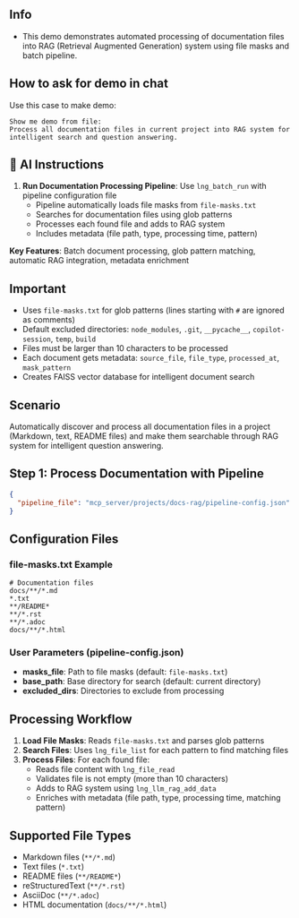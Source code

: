 ## Info
- This demo demonstrates automated processing of documentation files into RAG (Retrieval Augmented Generation) system using file masks and batch pipeline.

## How to ask for demo in chat
Use this case to make demo:
```
Show me demo from file:
Process all documentation files in current project into RAG system for intelligent search and question answering.
```

## 🤖 AI Instructions
1. **Run Documentation Processing Pipeline**: Use `lng_batch_run` with pipeline configuration file
   - Pipeline automatically loads file masks from `file-masks.txt`
   - Searches for documentation files using glob patterns
   - Processes each found file and adds to RAG system
   - Includes metadata (file path, type, processing time, pattern)

**Key Features**: Batch document processing, glob pattern matching, automatic RAG integration, metadata enrichment

## Important
- Uses `file-masks.txt` for glob patterns (lines starting with `#` are ignored as comments)
- Default excluded directories: `node_modules`, `.git`, `__pycache__`, `copilot-session`, `temp`, `build`
- Files must be larger than 10 characters to be processed
- Each document gets metadata: `source_file`, `file_type`, `processed_at`, `mask_pattern`
- Creates FAISS vector database for intelligent document search

## Scenario
Automatically discover and process all documentation files in a project (Markdown, text, README files) and make them searchable through RAG system for intelligent question answering.

## Step 1: Process Documentation with Pipeline
```json
{
  "pipeline_file": "mcp_server/projects/docs-rag/pipeline-config.json"
}
```

## Configuration Files

### file-masks.txt Example
```
# Documentation files
docs/**/*.md
*.txt
**/README*
**/*.rst
**/*.adoc
docs/**/*.html
```

### User Parameters (pipeline-config.json)
- **masks_file**: Path to file masks (default: `file-masks.txt`)
- **base_path**: Base directory for search (default: current directory)  
- **excluded_dirs**: Directories to exclude from processing

## Processing Workflow
1. **Load File Masks**: Reads `file-masks.txt` and parses glob patterns
2. **Search Files**: Uses `lng_file_list` for each pattern to find matching files
3. **Process Files**: For each found file:
   - Reads file content with `lng_file_read`
   - Validates file is not empty (more than 10 characters)
   - Adds to RAG system using `lng_llm_rag_add_data`
   - Enriches with metadata (file path, type, processing time, matching pattern)

## Supported File Types
- Markdown files (`**/*.md`)
- Text files (`*.txt`)
- README files (`**/README*`)
- reStructuredText (`**/*.rst`)
- AsciiDoc (`**/*.adoc`)
- HTML documentation (`docs/**/*.html`)
